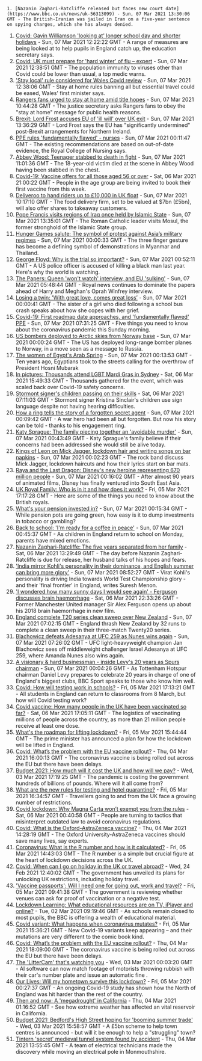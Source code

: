 
    1. [Nazanin Zaghari-Ratcliffe released but faces new court date](https://www.bbc.co.uk/news/uk-56313099) - Sun, 07 Mar 2021 13:30:06 GMT - The British-Iranian was jailed in Iran on a five-year sentence on spying charges, which she has always denied.
1. [Covid: Gavin Williamson 'looking at' longer school day and shorter holidays](https://www.bbc.co.uk/news/uk-56311723) - Sun, 07 Mar 2021 12:22:22 GMT - A range of measures are being looked at to help pupils in England catch up, the education secretary says.
1. [Covid: UK must prepare for 'hard winter' of flu – expert](https://www.bbc.co.uk/news/uk-56312621) - Sun, 07 Mar 2021 12:38:51 GMT - The population immunity to viruses other than Covid could be lower than usual, a top medic warns.
1. ['Stay local' rule considered for Wales Covid review](https://www.bbc.co.uk/news/uk-wales-56311143) - Sun, 07 Mar 2021 12:38:06 GMT - Stay at home rules banning all but essential travel could be eased, Wales' first minister says.
1. [Rangers fans urged to stay at home amid title hopes](https://www.bbc.co.uk/news/uk-scotland-glasgow-west-56312051) - Sun, 07 Mar 2021 10:44:28 GMT - The justice secretary asks Rangers fans to obey the "stay at home" message for public health reasons.
1. [Brexit: Lord Frost accuses EU of 'ill will' over UK exit](https://www.bbc.co.uk/news/uk-politics-56311605) - Sun, 07 Mar 2021 13:36:29 GMT - Lord Frost says the EU has "significantly undermined" post-Brexit arrangements for Northern Ireland.
1. [PPE rules 'fundamentally flawed' - nurses](https://www.bbc.co.uk/news/health-56293951) - Sun, 07 Mar 2021 00:11:47 GMT - The existing recommendations are based on out-of-date evidence, the Royal College of Nursing says.
1. [Abbey Wood: Teenager stabbed to death in fight](https://www.bbc.co.uk/news/uk-england-london-56307045) - Sun, 07 Mar 2021 11:01:36 GMT - The 18-year-old victim died at the scene in Abbey Wood having been stabbed in the chest.
1. [Covid-19: Vaccine offers for all those aged 56 or over](https://www.bbc.co.uk/news/uk-56309198) - Sat, 06 Mar 2021 21:00:22 GMT - People in the age group are being invited to book their first vaccine from this week.
1. [Deliveroo to hand riders up to £10,000 in UK float](https://www.bbc.co.uk/news/business-56311277) - Sun, 07 Mar 2021 10:17:10 GMT - The food delivery firm, set to be valued at $7bn (£5bn), will also offer shares to takeaway customers.
1. [Pope Francis visits regions of Iraq once held by Islamic State](https://www.bbc.co.uk/news/world-middle-east-56309779) - Sun, 07 Mar 2021 13:35:01 GMT - The Roman Catholic leader visits Mosul, the former stronghold of the Islamic State group.
1. [Hunger Games salute: The symbol of protest against Asia’s military regimes](https://www.bbc.co.uk/news/world-asia-56289575) - Sun, 07 Mar 2021 00:00:33 GMT - The three finger gesture has become a defining symbol of demonstrations in Myanmar and Thailand.
1. [George Floyd: Why is the trial so important?](https://www.bbc.co.uk/news/world-us-canada-56270334) - Sun, 07 Mar 2021 00:52:11 GMT - A US police officer is accused of killing a black man last year. Here's why the world is watching.
1. [The Papers: Queen 'won't watch' interview, and EU 'sulking'](https://www.bbc.co.uk/news/blogs-the-papers-56309738) - Sun, 07 Mar 2021 05:48:44 GMT - Royal news continues to dominate the papers ahead of Harry and Meghan's Oprah Winfrey interview.
1. [Losing a twin: 'With great love, comes great loss’](https://www.bbc.co.uk/news/uk-northern-ireland-56264812) - Sun, 07 Mar 2021 00:00:41 GMT - The sister of a girl who died following a school bus crash speaks about how she copes with her grief.
1. [Covid-19: First roadmap date approaches, and 'fundamentally flawed' PPE](https://www.bbc.co.uk/news/uk-56309981) - Sun, 07 Mar 2021 07:31:25 GMT - Five things you need to know about the coronavirus pandemic this Sunday morning.
1. [US bombers deployed to Arctic skies from Norway base](https://www.bbc.co.uk/news/world-56300515) - Sun, 07 Mar 2021 00:00:24 GMT - The US has deployed long-range bomber planes to Norway, in a move seen as a message to Russia.
1. [The women of Egypt's Arab Spring](https://www.bbc.co.uk/news/stories-56195248) - Sun, 07 Mar 2021 00:13:53 GMT - Ten years ago, Egyptians took to the streets calling for the overthrow of President Hosni Mubarak
1. [In pictures: Thousands attend LGBT Mardi Gras in Sydney](https://www.bbc.co.uk/news/world-australia-56307356) - Sat, 06 Mar 2021 15:49:33 GMT - Thousands gathered for the event, which was scaled back over Covid-19 safety concerns.
1. [Stormont signer's children passing on their skills](https://www.bbc.co.uk/news/uk-northern-ireland-56266968) - Sat, 06 Mar 2021 07:11:03 GMT - Stormont signer Kristina Sinclair's children use sign language despite not having hearing difficulties.
1. [How a ring tells the story of a forgotten secret agent](https://www.bbc.co.uk/news/stories-56215177) - Sun, 07 Mar 2021 00:09:42 GMT - A war hero had been all but forgotten. But now his story can be told - thanks to his engagement ring.
1. [Katy Sprague: The family piecing together an 'avoidable murder'](https://www.bbc.co.uk/news/uk-england-cambridgeshire-56216488) - Sun, 07 Mar 2021 00:43:49 GMT - Katy Sprague's family believe if their concerns had been addressed she would still be alive today.
1. [Kings of Leon on Mick Jagger, lockdown hair and writing songs on bar napkins](https://www.bbc.co.uk/news/entertainment-arts-56242574) - Sun, 07 Mar 2021 00:02:23 GMT - The rock band discuss Mick Jagger, lockdown haircuts and how their lyrics start on bar mats.
1. [Raya and the Last Dragon: Disney's new heroine representing 670 million people](https://www.bbc.co.uk/news/world-asia-56277164) - Sun, 07 Mar 2021 00:16:02 GMT - After almost 90 years of animated films, Disney has finally ventured into South East Asia.
1. [UK Royal Family: Who is in it and how does it work?](https://www.bbc.co.uk/news/uk-56201331) - Fri, 05 Mar 2021 17:17:28 GMT - Here are some of the things you need to know about the British royals.
1. [What's your pension invested in?](https://www.bbc.co.uk/news/business-56170726) - Sun, 07 Mar 2021 00:15:34 GMT - While pension pots are going green, how easy is it to dump investments in tobacco or gambling?
1. [Back to school: 'I'm ready for a coffee in peace'](https://www.bbc.co.uk/news/education-56282879) - Sun, 07 Mar 2021 00:45:37 GMT - As children in England return to school on Monday, parents have mixed emotions.
1. [Nazanin Zaghari-Ratcliffe: The five years separated from her family](https://www.bbc.co.uk/news/uk-56301683) - Sat, 06 Mar 2021 13:29:49 GMT - The day before Nazanin Zaghari-Ratcliffe is due for release, her husband talks of his hopes and fears.
1. ['India mirror Kohli's personality in their dominance, and English summer can bring more glory'](https://www.bbc.co.uk/sport/cricket/56311207) - Sun, 07 Mar 2021 08:52:27 GMT - Virat Kohli's personality is driving India towards World Test Championship glory - and their 'final frontier' in England, writes Suresh Menon.
1. ['I wondered how many sunny days I would see again' - Ferguson discusses brain haemorrhage](https://www.bbc.co.uk/sport/football/56308789) - Sat, 06 Mar 2021 22:33:26 GMT - Former Manchester United manager Sir Alex Ferguson opens up about his 2018 brain haemorrhage in new film.
1. [England complete T20 series clean sweep over New Zealand](https://www.bbc.co.uk/sport/cricket/56310809) - Sun, 07 Mar 2021 07:02:15 GMT - England thrash New Zealand by 32 runs to complete a clean sweep in their three-match Twenty20 series.
1. [Blachowicz defeats Adesanya at UFC 259 as Nunes wins again](https://www.bbc.co.uk/sport/mixed-martial-arts/56310880) - Sun, 07 Mar 2021 07:26:02 GMT - UFC light-heavyweight champion Jan Blachowicz sees off middleweight challenger Israel Adesanya at UFC 259, where Amanda Nunes also wins again.
1. [A visionary & hard businessman - inside Levy's 20 years as Spurs chairman](https://www.bbc.co.uk/sport/football/56300543) - Sun, 07 Mar 2021 00:04:26 GMT - As Tottenham Hotspur chairman Daniel Levy prepares to celebrate 20 years in charge of one of England's biggest clubs, BBC Sport speaks to those who know him well.
1. [Covid: How will testing work in schools?](https://www.bbc.co.uk/news/education-51643556) - Fri, 05 Mar 2021 17:13:21 GMT - All students in England can return to classrooms from 8 March, but how will Covid testing work?
1. [Covid vaccine: How many people in the UK have been vaccinated so far?](https://www.bbc.co.uk/news/health-55274833) - Sat, 06 Mar 2021 17:05:11 GMT - The logistics of vaccinating millions of people across the country, as more than 21 million people receive at least one dose.
1. [What's the roadmap for lifting lockdown?](https://www.bbc.co.uk/news/explainers-52530518) - Fri, 05 Mar 2021 15:44:44 GMT - The prime minister has announced a plan for how the lockdown will be lifted in England.
1. [Covid: What’s the problem with the EU vaccine rollout?](https://www.bbc.co.uk/news/explainers-52380823) - Thu, 04 Mar 2021 16:00:13 GMT - The coronavirus vaccine is being rolled out across the EU but there have been delays.
1. [Budget 2021: How much will it cost the UK and how will we pay?](https://www.bbc.co.uk/news/business-52663523) - Wed, 03 Mar 2021 17:19:25 GMT - The pandemic is costing the government hundreds of billions of pounds. Where will it all come from?
1. [What are the new rules for testing and hotel quarantine?](https://www.bbc.co.uk/news/explainers-52544307) - Fri, 05 Mar 2021 16:34:57 GMT - Travellers going to and from the UK face a growing number of restrictions.
1. [Covid lockdown: Why Magna Carta won’t exempt you from the rules](https://www.bbc.co.uk/news/56295261) - Sat, 06 Mar 2021 00:40:58 GMT - People are turning to tactics that misinterpret outdated law to avoid coronavirus regulations.
1. [Covid: What is the Oxford-AstraZeneca vaccine?](https://www.bbc.co.uk/news/health-55302595) - Thu, 04 Mar 2021 14:28:19 GMT - The Oxford University-AstraZeneca vaccines should save many lives, say experts.
1. [Coronavirus: What is the R number and how is it calculated?](https://www.bbc.co.uk/news/health-52473523) - Fri, 05 Mar 2021 14:43:03 GMT - The R number is a simple but crucial figure at the heart of lockdown decisions across the UK.
1. [Covid: When can I go on holiday in the UK or travel abroad?](https://www.bbc.co.uk/news/explainers-52646738) - Wed, 24 Feb 2021 12:40:02 GMT - The government has unveiled its plans for unlocking UK restrictions, including holiday travel.
1. ['Vaccine passports': Will I need one for going out, work and travel?](https://www.bbc.co.uk/news/explainers-55718553) - Fri, 05 Mar 2021 09:41:38 GMT - The government is reviewing whether venues can ask for proof of vaccination or a negative test.
1. [Lockdown Learning: What educational resources are on TV, iPlayer and online?](https://www.bbc.co.uk/news/education-55591821) - Tue, 02 Mar 2021 09:19:46 GMT - As schools remain closed to most pupils, the BBC is offering a wealth of educational material.
1. [Covid variant: What happens when coronavirus mutates?](https://www.bbc.co.uk/news/health-56286744) - Fri, 05 Mar 2021 15:36:21 GMT - New Covid-19 variants keep appearing – and their mutations are very different to the comic book kind.
1. [Covid: What’s the problem with the EU vaccine rollout?](https://www.bbc.co.uk/news/explainers-56286235) - Thu, 04 Mar 2021 18:09:00 GMT - The coronavirus vaccine is being rolled out across the EU but there have been delays.
1. [The 'LitterCam' that's watching you](https://www.bbc.co.uk/news/uk-56255823) - Wed, 03 Mar 2021 00:03:20 GMT - AI software can now match footage of motorists throwing rubbish with their car's number plate and issue an automatic fine .
1. [Our Lives: Will my hometown survive this lockdown?](https://www.bbc.co.uk/news/uk-56132394) - Fri, 05 Mar 2021 00:27:37 GMT - An ongoing Covid-19 study has shown how the North of England was hit harder than the rest of the country.
1. [Then and now: A 'megadrought' in California](https://www.bbc.co.uk/news/science-environment-56225862) - Thu, 04 Mar 2021 01:16:52 GMT - See how extreme weather has affected an vital reservoir in California.
1. [Budget 2021: Bedford's High Street hoping for 'booming summer trade'](https://www.bbc.co.uk/news/uk-england-beds-bucks-herts-56266272) - Wed, 03 Mar 2021 15:58:57 GMT - A £5bn scheme to help town centres is announced - but will it be enough to help a "struggling" town?
1. [Tintern 'secret' medieval tunnel system found by accident](https://www.bbc.co.uk/news/uk-wales-56281726) - Thu, 04 Mar 2021 13:55:45 GMT - A team of electrical technicians made the discovery while moving an electrical pole in Monmouthshire.


